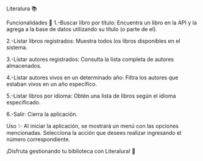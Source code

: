 Literalura 📚

Funcionalidades 🚀
1.-Buscar libro por título: Encuentra un libro en la API y la agrega a la base de datos utilizando su título (o parte de el).

2.-Listar libros registrados: Muestra todos los libros disponibles en el sistema.

3.-Listar autores registrados: Consulta la lista completa de autores almacenados.

4.-Listar autores vivos en un determinado año: Filtra los autores que estaban vivos en un año específico.

5.-Listar libros por idioma: Obtén una lista de libros según el idioma especificado.

6.-Salir: Cierra la aplicación.

Uso ✨
Al iniciar la aplicación, se mostrará un menú con las opciones mencionadas. Selecciona la acción que desees realizar ingresando el número correspondiente.

¡Disfruta gestionando tu biblioteca con Literalura! 📖
